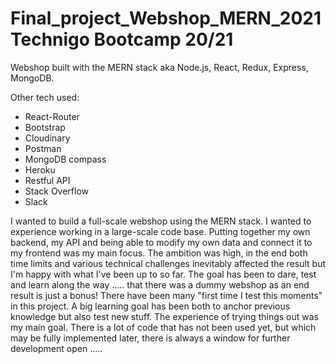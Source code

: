# Final_project_Webshop_MERN_2021 Technigo Bootcamp 20/21



Webshop built with the MERN stack aka Node.js, React, Redux, Express, MongoDB.

Other tech used:

* React-Router
* Bootstrap
* Cloudinary
* Postman
* MongoDB compass
* Heroku
* Restful API
* Stack Overflow
* Slack

I wanted to build a full-scale webshop using the MERN stack. I wanted to experience working in a large-scale code base. Putting together my own backend, my API and being able to modify my own data and connect it to my frontend was my main focus. The ambition was high, in the end both time limits and various technical challenges inevitably affected the result but I'm happy with what I've been up to so far. The goal has been to dare, test and learn along the way ..... that there was a dummy webshop as an end result is just a bonus! There have been many "first time I test this moments" in this project. A big learning goal has been both to anchor previous knowledge but also test new stuff. The experience of trying things out was my main goal. There is a lot of code that has not been used yet, but which may be fully implemented later, there is always a window for further development open .....
